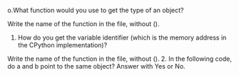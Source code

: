 o.What function would you use to get the type of an object?

Write the name of the function in the file, without ().
1. How do you get the variable identifier (which is the memory address in the CPython implementation)?

Write the name of the function in the file, without ().
2. In the following code, do a and b point to the same object? Answer with Yes or No.

